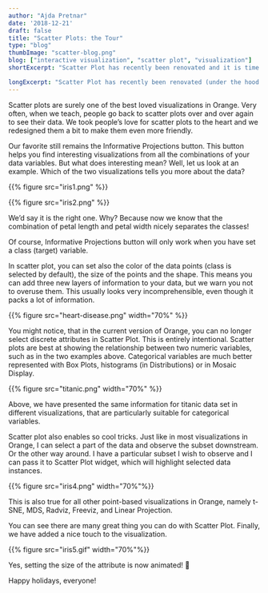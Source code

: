 ```yaml
---
author: "Ajda Pretnar"
date: '2018-12-21'
draft: false
title: "Scatter Plots: the Tour"
type: "blog"
thumbImage: "scatter-blog.png"
blog: ["interactive visualization", "scatter plot", "visualization"]
shortExcerpt: "Scatter Plot has recently been renovated and it is time to present some essential tricks for working with the widget!"

longExcerpt: "Scatter Plot has recently been renovated (under the hood and in GUI), so now it is time to present some essential tricks for working with the cool visualization!"
---
```



Scatter plots are surely one of the best loved visualizations in Orange. Very often, when we teach, people go back to scatter plots over and over again to see their data. We took people’s love for scatter plots to the heart and we redesigned them a bit to make them even more friendly.

Our favorite still remains the Informative Projections button. This button helps you find interesting visualizations from all the combinations of your data variables. But what does interesting mean? Well, let us look at an example. Which of the two visualizations tells you more about the data?

{{% figure src="iris1.png" %}}

{{% figure src="iris2.png" %}}

We’d say it is the right one. Why? Because now we know that the combination of petal length and petal width nicely separates the classes!

Of course, Informative Projections button will only work when you have set a class (target) variable.

In scatter plot, you can set also the color of the data points (class is selected by default), the size of the points and the shape. This means you can add three new layers of information to your data, but we warn you not to overuse them. This usually looks very incomprehensible, even though it packs a lot of information.

{{% figure src="heart-disease.png" width="70%" %}}

You might notice, that in the current version of Orange, you can no longer select discrete attributes in Scatter Plot. This is entirely intentional. Scatter plots are best at showing the relationship between two numeric variables, such as in the two examples above. Categorical variables are much better represented with Box Plots, histograms (in Distributions) or in Mosaic Display.

{{% figure src="titanic.png" width="70%" %}}

Above, we have presented the same information for titanic data set in different visualizations, that are particularly suitable for categorical variables.

Scatter plot also enables so cool tricks. Just like in most visualizations in Orange, I can select a part of the data and observe the subset downstream. Or the other way around. I have a particular subset I wish to observe and I can pass it to Scatter Plot widget, which will highlight selected data instances.

{{% figure src="iris4.png" width="70%"%}}

This is also true for all other point-based visualizations in Orange, namely t-SNE, MDS, Radviz, Freeviz, and Linear Projection.

You can see there are many great thing you can do with Scatter Plot. Finally, we have added a nice touch to the visualization.

{{% figure src="iris5.gif" width="70%"%}}

Yes, setting the size of the attribute is now animated! 🙂

Happy holidays, everyone!
